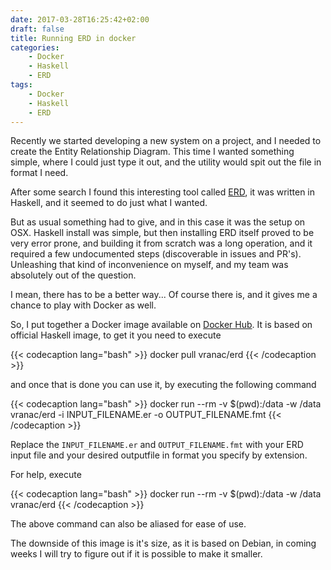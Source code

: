 ```yaml
---
date: 2017-03-28T16:25:42+02:00
draft: false
title: Running ERD in docker
categories:
    - Docker
    - Haskell
    - ERD
tags:
    - Docker
    - Haskell
    - ERD
---
```


Recently we started developing a new system on a project, and I needed to create
the Entity Relationship Diagram. This time I wanted something simple, where
I could just type it out, and the utility would spit out the file in format I need.

After some search I found this interesting tool called [ERD][erd], it was written
in Haskell, and it seemed to do just what I wanted.

But as usual something had to give, and in this case it was the setup on OSX.
Haskell install was simple, but then installing ERD itself proved to be very
error prone, and building it from scratch was a long operation, and it required
a few undocumented steps (discoverable in issues and PR's). Unleashing that kind
of inconvenience on myself, and my team was absolutely out of the question.

I mean, there has to be a better way...
Of course there is, and it gives me a chance to play with Docker as well.

So, I put together a Docker image available on [Docker Hub][erdhub].
It is based on official Haskell image, to get it you need to execute

{{< codecaption lang="bash" >}}
docker pull vranac/erd
{{< /codecaption >}}

and once that is done you can use it, by executing the following command

{{< codecaption lang="bash" >}}
docker run --rm -v $(pwd):/data -w /data vranac/erd -i INPUT_FILENAME.er -o OUTPUT_FILENAME.fmt
{{< /codecaption >}}

Replace the `INPUT_FILENAME.er` and `OUTPUT_FILENAME.fmt` with your ERD input file
and your desired outputfile in format you specify by extension.

For help, execute

{{< codecaption lang="bash" >}}
docker run --rm -v $(pwd):/data -w /data vranac/erd
{{< /codecaption >}}

The above command can also be aliased for ease of use.

The downside of this image is it's size, as it is based on Debian, in coming weeks
I will try to figure out if it is possible to make it smaller.

[erd]: https://github.com/BurntSushi/erd
[erdhub]: https://hub.docker.com/r/vranac/erd/
